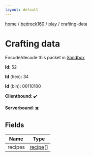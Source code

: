 ```yaml
---
layout: default
---
```


[home](/)  /  [bedrock160](/protocol/bedrock160)  /  [play](/protocol/bedrock160/play)  /  crafting-data

# Crafting data

Encode/decode this packet in [Sandbox](../../../sandbox/bedrock160#Play.CraftingData)

**Id**: 52

**Id** (hex): 34

**Id** (bin): 00110100

**Clientbound**: ✔️

**Serverbound**: ✖️

## Fields

Name | Type
---|---
recipes | [recipe](/protocol/bedrock160/types/recipe)[]
